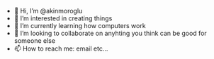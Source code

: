 - 👋 Hi, I’m @akinmoroglu
- 👀 I’m interested in creating things
- 🌱 I’m currently learning how computers work
- 💞️ I’m looking to collaborate on anyhting you think can be good for someone else
- 📫 How to reach me: email etc...

<!---
akinmoroglu/akinmoroglu is a ✨ special ✨ repository because its `README.md` (this file) appears on your GitHub profile.
You can click the Preview link to take a look at your changes.
--->
